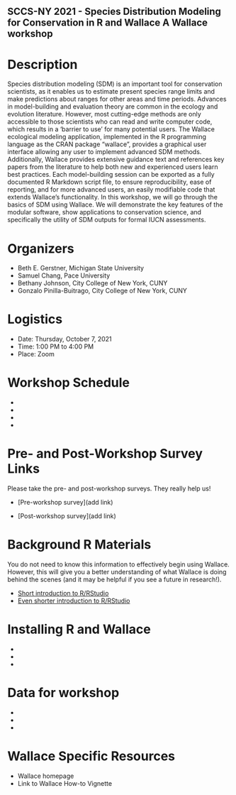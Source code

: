 ## SCCS-NY 2021 - Species Distribution Modeling for Conservation in R and Wallace A Wallace workshop


# Description
Species distribution modeling (SDM) is an important tool for conservation scientists, as it enables us to estimate present species range limits and make predictions about ranges for other areas and time periods. Advances in model-building and evaluation theory are common in the ecology and evolution literature. However, most cutting-edge methods are only accessible to those scientists who can read and write computer code, which results in a ‘barrier to use’ for many potential users. The Wallace ecological modeling application, implemented in the R programming language as the CRAN package “wallace”, provides a graphical user interface allowing any user to implement advanced SDM methods. Additionally, Wallace provides extensive guidance text and references key papers from the literature to help both new and experienced users learn best practices. Each model-building session can be exported as a fully documented R Markdown script file, to ensure reproducibility, ease of reporting, and for more advanced users, an easily modifiable code that extends Wallace’s functionality. In this workshop, we will go through the basics of SDM using Wallace. We will demonstrate the key features of the modular software, show applications to conservation science, and specifically the utility of SDM outputs for formal IUCN assessments.


# Organizers
- Beth E. Gerstner, Michigan State University
- Samuel Chang, Pace University 
- Bethany Johnson, City College of New York, CUNY
- Gonzalo Pinilla-Buitrago, City College of New York, CUNY

# Logistics
- Date: Thursday, October 7, 2021
- Time: 1:00 PM to 4:00 PM
- Place: Zoom

# Workshop Schedule
-
-
-
-

# Pre- and Post-Workshop Survey Links
Please take the pre- and post-workshop surveys. They really help us!

- [Pre-workshop survey](add link)

- [Post-workshop survey](add link) 

# Background R Materials
You do not need to know this information to effectively begin using Wallace. However, this will give you a better understanding of what Wallace is doing behind the scenes (and it may be helpful if you see a future in research!).

- [Short introduction to R/RStudio](https://mlammens.github.io/SCCS-R-Wallace/docs/Intro-to-RStudio.html)
- [Even shorter introduction to R/RStudio](https://github.com/bgerstner90/SCCS_2021/blob/f8719086341de081676dd0cf3a77e9d4c18e53f9/Crash-Course-R.html)

# Installing R and Wallace
-
-
-

# Data for workshop
-
-
-


# Wallace Specific Resources
- Wallace homepage
- Link to Wallace How-to Vignette




